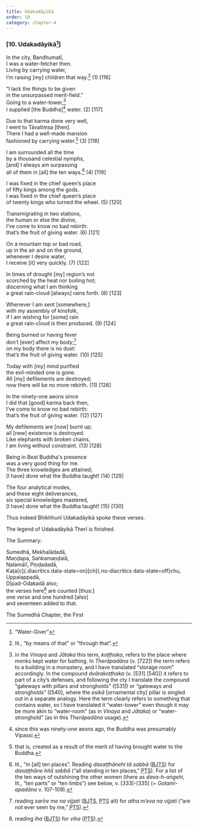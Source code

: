 ```yaml
---
title: Udakadāyikā
order: 10
category: chapter-4
---
```


### \[10. Udakadāyikā[^1]\]

In the city, Bandhumatī,  
I was a water-fetcher then.  
Living by carrying water,  
I’m raising \[my\] children that way.[^2] (1) \[116\]

“I lack the things to be given  
in the unsurpassed merit-field.”  
Going to a water-tower,[^3]  
I supplied \[the Buddha\][^4] water. (2) \[117\]

Due to that karma done very well,  
I went to Tāvatiṃsa \[then\].  
There I had a well-made mansion  
fashioned by carrying water.[^5] (3) \[118\]

I am surrounded all the time  
by a thousand celestial nymphs,  
\[and\] I always am surpassing  
all of them in \[all\] the ten ways.[^6] (4) \[119\]

I was fixed in the chief queen’s place  
of fifty kings among the gods.  
I was fixed in the chief queen’s place  
of twenty kings who turned the wheel. (5) \[120\]

Transmigrating in two stations,  
the human or else the divine,  
I’ve come to know no bad rebirth:  
that’s the fruit of giving water. (6) \[121\]

On a mountain top or bad road,  
up in the air and on the ground,  
whenever I desire water,  
I receive \[it\] very quickly. (7) \[122\]

In times of drought \[my\] region’s not  
scorched by the heat nor boiling hot;  
discerning what I am thinking  
a great rain-cloud \[always\] rains forth. (8) \[123\]

Whenever I am sent \[somewhere,\]  
with my assembly of kinsfolk,  
if I am wishing for \[some\] rain  
a great rain-cloud is then produced. (9) \[124\]

Being burned or having fever  
don’t \[ever\] affect my body;[^7]  
on my body there is no dust:  
that’s the fruit of giving water. (10) \[125\]

Today with \[my\] mind purified  
the evil-minded one is gone.  
All \[my\] defilements are destroyed;  
now there will be no more rebirth. (11) \[126\]

In the ninety-one aeons since  
I did that \[good\] karma back then,  
I’ve come to know no bad rebirth:  
that’s the fruit of giving water. (12) \[127\]

My defilements are \[now\] burnt up;  
all \[new\] existence is destroyed.  
Like elephants with broken chains,  
I am living without constraint. (13) \[128\]

Being in Best Buddha's presence  
was a very good thing for me.  
The three knowledges are attained;  
\[I have\] done what the Buddha taught! (14) \[129\]

The four analytical modes,  
and these eight deliverances,  
six special knowledges mastered,  
\[I have\] done what the Buddha taught! (15) \[130\]

Thus indeed Bhikhhunī Udakadāyikā spoke these verses.

The legend of Udakadāyikā Therī is finished.

The Summary:

Sumedhā, Mekhalādadā,  
Maṇḍapa, Saṅkamaṇḍalā,  
Nalamālī, Piṇḍadadā,  
Kaṭa[c]{.diacritics data-state=on}[ch]{.no-diacritics data-state=off}chu, Uppalappadā,  
Dīpad-Odakadā also;  
the verses here[^8] are counted \[thus:\]  
one verse and one hundred \[also\]  
and seventeen added to that.

The Sumedhā Chapter, the First

[^1]: “Water-Giver”

[^2]: lit., “by means of that” or “through that”.

[^3]: in the *Vinaya* and *Jātaka* this term, *koṭṭhaka*, refers to the place where monks kept water for bathing. In *Therāpadāna* (v. \[722\]) the term refers to a building in a monastery, and I have translated “storage room” accordingly. In the compound *dvārakoṭṭhaka* (v. \[531\] \[540\]) it refers to part of a city’s defenses, and following the cty I translate the compound “gateways with pillars and strongholds” (\[531\]) or “gateways and strongholds” (\[540\], where the *esikā* \[ornamental city\] pillar is singled out in a separate analogy. Here the term clearly refers to something that contains water, so I have translated it “water-tower” even though it may be more akin to “water-room” (as in *Vinaya* and *Jātaka*) or “water-stronghold” (as in this *Therāpadāna* usage).

[^4]: since this was ninety-one aeons ago, the Buddha was presumably Vipassi.

[^5]: that is, created as a result of the merit of having brought water to the Buddha.

[^6]: lit., “in \[all\] ten places”. Reading *dasaṭṭhānehi tā sabbā* (<abbr title="Buddha Jayanthi Tripitaka Series">BJTS</abbr>) for *dasaṭṭhāne hitā sabbā* (“all standing in ten places,” <abbr title="Pali Text Society">PTS</abbr>). For a list of the ten ways of outshining the other women (there as *dasa-h-aṅgehi*, lit., “ten parts” or “ten limbs”) see below, v. \[333\]-\[335\] (= *Gotamī-apadāna* v. 107-109).

[^7]: reading *sarīre me na vijjati* (<abbr title="Buddha Jayanthi Tripitaka Series">BJTS</abbr>, <abbr title="Pali Text Society">PTS</abbr> alt) for *atha m’eva na vijjati* (“are not ever seen by me,” <abbr title="Pali Text Society">PTS</abbr>).

[^8]: reading *iha* (<abbr title="Buddha Jayanthi Tripitaka Series">BJTS</abbr>) for *viha* (<abbr title="Pali Text Society">PTS</abbr>).
